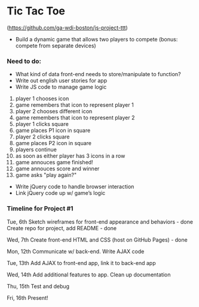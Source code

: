 # Tic Tac Toe

(https://github.com/ga-wdi-boston/js-project-ttt)

- Build a dynamic game that allows two players to compete (bonus: compete from separate devices)


### Need to do:

- What kind of data front-end needs to store/manipulate to function?
- Write out english user stories for app
- Write JS code to manage game logic


1. player 1 chooses icon
2. game remembers that icon to represent player 1
3. player 2 chooses different icon
4. game remembers that icon to represent player 2
5. player 1 clicks square
6. game places P1 icon in square
7. player 2 clicks square
8. game places P2 icon in square
9. players continue
10. as soon as either player has 3 icons in a row
11. game annouces game finished!
12. game annouces score and winner
13. game asks "play again?"


- Write jQuery code to handle browser interaction
- Link jQuery code up w/ game’s logic


### Timeline for Project #1

Tue, 6th  Sketch wireframes for front-end appearance and behaviors - done
          Create repo for project, add README - done

Wed, 7th  Create front-end HTML and CSS (host on GitHub Pages) - done


Mon, 12th Communicate w/ back-end.  Write AJAX code

Tue, 13th Add AJAX to front-end app, link it to back-end app

Wed, 14th Add additional features to app.  Clean up documentation

Thu, 15th Test and debug

Fri, 16th Present!
